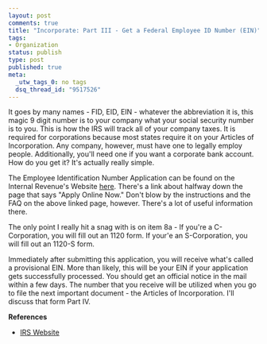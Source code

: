 ```yaml
--- 
layout: post
comments: true
title: "Incorporate: Part III - Get a Federal Employee ID Number (EIN)"
tags: 
- Organization
status: publish
type: post
published: true
meta: 
  _utw_tags_0: no tags
  dsq_thread_id: "9517526"
---
```

It goes by many names - FID, EID, EIN - whatever the abbreviation it is, this magic 9 digit number is to your company what your social security number is to you. This is how the IRS will track all of your company taxes. It is required for corporations because most states require it on your Articles of Incorporation. Any company, however, must have one to legally employ people. Additionally, you'll need one if you want a corporate bank account. How do you get it? It's actually really simple.

The Employee Identification Number Application can be found on the Internal Revenue's Website <a title="IRS EID Application" href="http://www.irs.gov/businesses/small/article/0,,id=102767,00.html">here</a>.  There's a link about halfway down the page that says "Apply Online Now." Don't blow by the instructions and the FAQ on the above linked page, however. There's a lot of useful information there.

The only point I really hit a snag with is on item 8a - If you're a C-Corporation, you will fill out an 1120 form.  If your'e an S-Corporation, you will fill out an 1120-S form.

Immediately after submitting this application, you will receive what's called a provisional EIN. More than likely, this will be your EIN if your application gets successfully processed. You should get an official notice in the mail within a few days. The number that you receive will be utilized when you go to file the next important document - the Articles of Incorporation. I'll discuss that form Part IV.

<strong>References</strong>
<ul>
	<li><a title="Internal Revenue Service" href="http://www.irs.gov/">IRS Website</a></li>
</ul>
